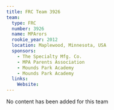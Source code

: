 ```yaml
---
title: FRC Team 3926
team:
  type: FRC
  number: 3926
  name: MPArors
  rookie_year: 2012
  location: Maplewood, Minnesota, USA
  sponsors:
    - The Specialty Mfg. Co.
    - MPA Parents Association
    - Mounds Park Academy
    - Mounds Park Academy
  links:
    Website: 
---
```

No content has been added for this team